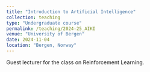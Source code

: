 ```yaml
---
title: "Introduction to Artificial Intelligence"
collection: teaching
type: "Undergraduate course"
permalink: /teaching/2024-25_AIKI
venue: "University of Bergen"
date: 2024-11-04
location: "Bergen, Norway"
---
```


Guest lecturer for the class on Reinforcement Learning.
